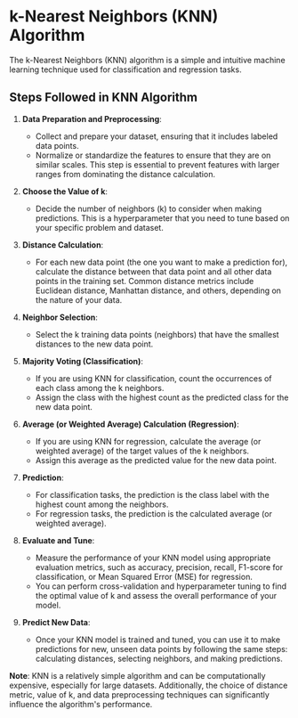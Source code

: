 # k-Nearest Neighbors (KNN) Algorithm

The k-Nearest Neighbors (KNN) algorithm is a simple and intuitive machine learning technique used for classification and regression tasks.

## Steps Followed in KNN Algorithm

1. **Data Preparation and Preprocessing**:
   - Collect and prepare your dataset, ensuring that it includes labeled data points.
   - Normalize or standardize the features to ensure that they are on similar scales. This step is essential to prevent features with larger ranges from dominating the distance calculation.

2. **Choose the Value of k**:
   - Decide the number of neighbors (k) to consider when making predictions. This is a hyperparameter that you need to tune based on your specific problem and dataset.

3. **Distance Calculation**:
   - For each new data point (the one you want to make a prediction for), calculate the distance between that data point and all other data points in the training set. Common distance metrics include Euclidean distance, Manhattan distance, and others, depending on the nature of your data.

4. **Neighbor Selection**:
   - Select the k training data points (neighbors) that have the smallest distances to the new data point.

5. **Majority Voting (Classification)**:
   - If you are using KNN for classification, count the occurrences of each class among the k neighbors.
   - Assign the class with the highest count as the predicted class for the new data point.

6. **Average (or Weighted Average) Calculation (Regression)**:
   - If you are using KNN for regression, calculate the average (or weighted average) of the target values of the k neighbors.
   - Assign this average as the predicted value for the new data point.

7. **Prediction**:
   - For classification tasks, the prediction is the class label with the highest count among the neighbors.
   - For regression tasks, the prediction is the calculated average (or weighted average).

8. **Evaluate and Tune**:
   - Measure the performance of your KNN model using appropriate evaluation metrics, such as accuracy, precision, recall, F1-score for classification, or Mean Squared Error (MSE) for regression.
   - You can perform cross-validation and hyperparameter tuning to find the optimal value of k and assess the overall performance of your model.

9. **Predict New Data**:
   - Once your KNN model is trained and tuned, you can use it to make predictions for new, unseen data points by following the same steps: calculating distances, selecting neighbors, and making predictions.

**Note**: KNN is a relatively simple algorithm and can be computationally expensive, especially for large datasets. Additionally, the choice of distance metric, value of k, and data preprocessing techniques can significantly influence the algorithm's performance.
